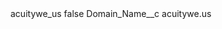 <?xml version="1.0" encoding="UTF-8"?>
<CustomMetadata xmlns="http://soap.sforce.com/2006/04/metadata" xmlns:xsi="http://www.w3.org/2001/XMLSchema-instance" xmlns:xsd="http://www.w3.org/2001/XMLSchema">
    <label>acuitywe_us</label>
    <protected>false</protected>
    <values>
        <field>Domain_Name__c</field>
        <value xsi:type="xsd:string">acuitywe.us</value>
    </values>
</CustomMetadata>
